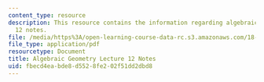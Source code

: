 ```yaml
---
content_type: resource
description: This resource contains the information regarding algebraic geometry lecture
  12 notes.
file: /media/https%3A/open-learning-course-data-rc.s3.amazonaws.com/18-725-algebraic-geometry-fall-2015/fbecd4eabde8d5528fe202f51dd2dbd8_MIT18_725F15_lec12.pdf
file_type: application/pdf
resourcetype: Document
title: Algebraic Geometry Lecture 12 Notes
uid: fbecd4ea-bde8-d552-8fe2-02f51dd2dbd8
---
```

